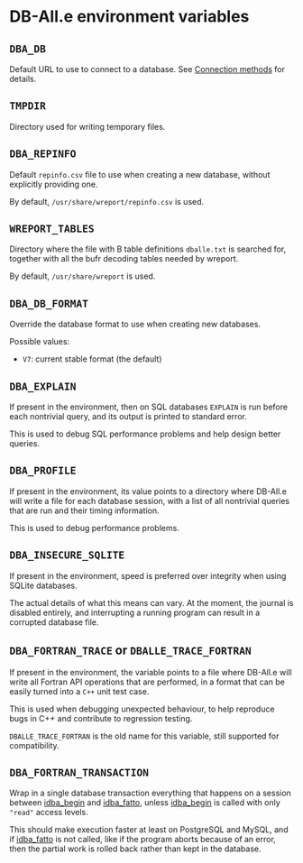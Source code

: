 # DB-All.e environment variables

## `DBA_DB`

Default URL to use to connect to a database. See [Connection
methods](fapi_connect.md) for details.

## `TMPDIR`

Directory used for writing temporary files.

## `DBA_REPINFO`

Default `repinfo.csv` file to use when creating a new database, without
explicitly providing one.

By default, `/usr/share/wreport/repinfo.csv` is used.

## `WREPORT_TABLES`

Directory where the file with B table definitions `dballe.txt` is searched for,
together with all the bufr decoding tables needed by wreport.

By default, `/usr/share/wreport` is used.

## `DBA_DB_FORMAT`

Override the database format to use when creating new databases.

Possible values:

 * `V7`: current stable format (the default)

## `DBA_EXPLAIN`

If present in the environment, then on SQL databases `EXPLAIN` is run before
each nontrivial query, and its output is printed to standard error.

This is used to debug SQL performance problems and help design better queries.

## `DBA_PROFILE`

If present in the environment, its value points to a directory where DB-All.e
will write a file for each database session, with a list of all nontrivial
queries that are run and their timing information.

This is used to debug performance problems.

## `DBA_INSECURE_SQLITE`

If present in the environment, speed is preferred over integrity when using
SQLite databases.

The actual details of what this means can vary. At the moment, the journal is
disabled entirely, and interrupting a running program can result in a corrupted
database file.

## `DBA_FORTRAN_TRACE` or `DBALLE_TRACE_FORTRAN`

If present in the environment, the variable points to a file where DB-All.e
will write all Fortran API operations that are performed, in a format that can
be easily turned into a `C++` unit test case.

This is used when debugging unexpected behaviour, to help reproduce bugs in C++
and contribute to regression testing.

`DBALLE_TRACE_FORTRAN` is the old name for this variable, still supported for
compatibility.

## `DBA_FORTRAN_TRANSACTION`

Wrap in a single database transaction everything that happens on a session
between [idba_begin][] and [idba_fatto][], unless [idba_begin][] is
called with only `"read"` access levels.

This should make execution faster at least on PostgreSQL and MySQL, and if
[idba_fatto][] is not called, like if the program aborts because of an error,
then the partial work is rolled back rather than kept in the database.

[idba_begin]: fapi_reference.md#idba_begin
[idba_messaggi]: fapi_reference.md#idba_messaggi
[idba_fatto]: fapi_reference.md#idba_fatto
